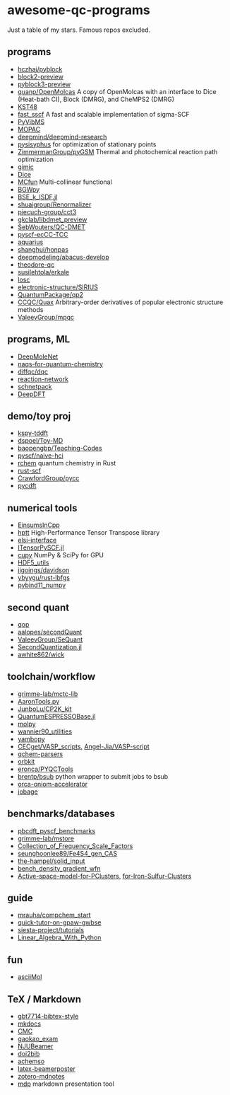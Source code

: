 # awesome-qc-programs
Just a table of my stars. Famous repos excluded.

## programs
* [hczhai/pyblock](https://github.com/hczhai/pyblock)
* [block2-preview](https://github.com/block-hczhai/block2-preview)
* [pyblock3-preview](https://github.com/block-hczhai/pyblock3-preview)
* [quanp/OpenMolcas](https://github.com/quanp/OpenMolcas) A copy of OpenMolcas with an interface to Dice (Heat-bath CI), Block (DMRG), and CheMPS2 (DMRG) 
* [KST48](https://github.com/RimoAccelerator/KST48)
* [fast_sscf](https://github.com/hongzhouye/fast_sscf) A fast and scalable implementation of sigma-SCF 
* [PyVibMS](https://github.com/smutao/PyVibMS)
* [MOPAC](https://github.com/openmopac/MOPAC)
* [deepmind/deepmind-research](https://github.com/deepmind/deepmind-research)
* [pysisyphus](https://github.com/eljost/pysisyphus) for optimization of stationary points
* [ZimmermanGroup/pyGSM](https://github.com/ZimmermanGroup/pyGSM) Thermal and photochemical reaction path optimization
* [gimic](https://github.com/qmcurrents/gimic)
* [Dice](https://github.com/sanshar/Dice)
* [MCfun](https://github.com/Multi-collinear/MCfun) Multi-collinear functional 
* [BGWpy](https://github.com/BerkeleyGW/BGWpy)
* [BSE_k_ISDF.jl](https://github.com/fhenneke/BSE_k_ISDF.jl)
* [shuaigroup/Renormalizer](https://github.com/shuaigroup/Renormalizer)
* [piecuch-group/cct3](https://github.com/piecuch-group/cct3)
* [gkclab/libdmet_preview](https://github.com/gkclab/libdmet_preview)
* [SebWouters/QC-DMET](https://github.com/SebWouters/QC-DMET)
* [pyscf-ecCC-TCC](https://github.com/seunghoonlee89/pyscf-ecCC-TCC)
* [aquarius](https://github.com/devinamatthews/aquarius)
* [shanghui/honpas](https://github.com/shanghui/honpas)
* [deepmodeling/abacus-develop](https://github.com/deepmodeling/abacus-develop)
* [theodore-qc](https://github.com/felixplasser/theodore-qc)
* [susilehtola/erkale](https://github.com/susilehtola/erkale)
* [losc](https://github.com/Yang-Laboratory/losc)
* [electronic-structure/SIRIUS](https://github.com/electronic-structure/SIRIUS)
* [QuantumPackage/qp2](https://github.com/QuantumPackage/qp2)
* [CCQC/Quax](https://github.com/CCQC/Quax) Arbitrary-order derivatives of popular electronic structure methods
* [ValeevGroup/mpqc](https://github.com/ValeevGroup/mpqc)

## programs, ML
* [DeepMoleNet](https://github.com/Frank-LIU-520/DeepMoleNet)
* [naqs-for-quantum-chemistry](https://github.com/tomdbar/naqs-for-quantum-chemistry)
* [diffqc/dqc](https://github.com/diffqc/dqc)
* [reaction-network](https://github.com/GENESIS-EFRC/reaction-network)
* [schnetpack](https://github.com/atomistic-machine-learning/schnetpack)
* [DeepDFT](https://github.com/peterbjorgensen/DeepDFT)

## demo/toy proj
* [kspy-tddft](https://github.com/pwborthwick/kspy-tddft)
* [dspoel/Toy-MD](https://github.com/dspoel/Toy-MD)
* [baopengbp/Teaching-Codes](https://github.com/baopengbp/Teaching-Codes)
* [pyscf/naive-hci](https://github.com/pyscf/naive-hci)
* [rchem](https://github.com/berquist/rchem) quantum chemistry in Rust
* [rust-scf](https://github.com/stanpapa/rust-scf)
* [CrawfordGroup/pycc](https://github.com/CrawfordGroup/pycc)
* [pycdft](https://github.com/MICCoMpy/pycdft)

## numerical tools
* [EinsumsInCpp](https://github.com/jturney/EinsumsInCpp)
* [hptt](https://github.com/springer13/hptt) High-Performance Tensor Transpose library 
* [elsi-interface](https://github.com/ElectronicStructureLibrary/elsi-interface)
* [ITensorPySCF.jl](https://github.com/mtfishman/ITensorPySCF.jl)
* [cupy](https://github.com/cupy/cupy) NumPy & SciPy for GPU 
* [HDF5_utils](https://github.com/jterwin/HDF5_utils)
* [jjgoings/davidson](https://github.com/jjgoings/davidson)
* [ybyygu/rust-lbfgs](https://github.com/ybyygu/rust-lbfgs)
* [pybind11_numpy](https://github.com/jamesETsmith/pybind11_numpy)

## second quant
* [qop](https://github.com/refraction-ray/qop)
* [aalopes/secondQuant](https://github.com/aalopes/secondQuant)
* [ValeevGroup/SeQuant](https://github.com/ValeevGroup/SeQuant)
* [SecondQuantization.jl](https://github.com/stefabat/SecondQuantization.jl)
* [awhite862/wick](https://github.com/awhite862/wick)

## toolchain/workflow
* [grimme-lab/mctc-lib](https://github.com/grimme-lab/mctc-lib)
* [AaronTools.py](https://github.com/QChASM/AaronTools.py)
* [JunboLu/CP2K_kit](https://github.com/JunboLu/CP2K_kit)
* [QuantumESPRESSOBase.jl](https://github.com/MineralsCloud/QuantumESPRESSOBase.jl)
* [molpy](https://github.com/steabert/molpy)
* [wannier90_utilities](https://github.com/cationly/wannier90_utilities)
* [yambopy](https://github.com/henriquemiranda/yambopy)
* [CECget/VASP_scripts](https://github.com/CECget/VASP_scripts), [Angel-Jia/VASP-script](https://github.com/Angel-Jia/VASP-script)
* [qchem-parsers](https://github.com/abelcarreras/qchem-parsers)
* [orbkit](https://github.com/orbkit/orbkit)
* [eronca/PYQCTools](https://github.com/eronca/PYQCTools)
* [brentp/bsub](https://github.com/brentp/bsub) python wrapper to submit jobs to bsub
* [orca-oniom-accelerator](https://github.com/Hare80/orca-oniom-accelerator)
* [jobage](https://github.com/c4rO-0/jobage)

## benchmarks/databases
* [pbcdft_pyscf_benchmarks](https://github.com/Jasonmyu/pbcdft_pyscf_benchmarks)
* [grimme-lab/mstore](https://github.com/grimme-lab/mstore)
* [Collection_of_Frequency_Scale_Factors](https://github.com/liyuanhe211/Collection_of_Frequency_Scale_Factors)
* [seunghoonlee89/Fe4S4_gen_CAS](https://github.com/seunghoonlee89/Fe4S4_gen_CAS)
* [the-hampel/solid_input](https://github.com/the-hampel/solid_input)
* [bench_density_gradient_wfn](https://github.com/zyth0s/bench_density_gradient_wfn)
* [Active-space-model-for-PClusters](https://github.com/zhendongli2008/Active-space-model-for-PClusters), [for-Iron-Sulfur-Clusters](https://github.com/zhendongli2008/Active-space-model-for-Iron-Sulfur-Clusters)

## guide
* [mrauha/compchem_start](https://github.com/mrauha/compchem_start)
* [quick-tutor-on-gpaw-gwbse](https://github.com/minyez/quick-tutor-on-gpaw-gwbse)
* [siesta-project/tutorials](https://github.com/siesta-project/tutorials)
* [Linear_Algebra_With_Python](https://github.com/MacroAnalyst/Linear_Algebra_With_Python)

## fun
* [asciiMol](https://github.com/dewberryants/asciiMol)

## TeX / Markdown
* [gbt7714-bibtex-style](https://github.com/zepinglee/gbt7714-bibtex-style)
* [mkdocs](https://github.com/mkdocs/mkdocs)
* [CMC](https://github.com/shaodongtang/CMC)
* [gaokao_exam](https://github.com/shaodongtang/gaokao_exam)
* [NJUBeamer](https://github.com/nju-lug/NJUBeamer)
* [doi2bib](https://github.com/schneiderfelipe/doi2bib)
* [achemso](https://github.com/josephwright/achemso)
* [latex-beamerposter](https://github.com/deselaers/latex-beamerposter)
* [zotero-mdnotes](https://github.com/argenos/zotero-mdnotes)
* [mdp](https://github.com/visit1985/mdp)  markdown presentation tool
